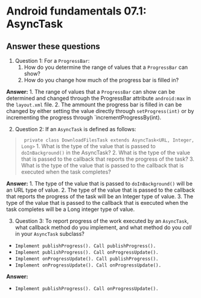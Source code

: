 Android fundamentals 07.1: AsyncTask
=======

Answer these questions
-----------

1. Question 1: For a `ProgressBar`:
	1. How do you determine the range of values that a `ProgressBar` can show?
	2. How do you change how much of the progress bar is filled in?

**Answer:**
	1. The range of values that a `ProgressBar` can show can be determined and changed through the ProgressBar attribute `android:max` in the `layout.xml` file.
	2. The ammount the progress bar is filled in can be changed by either setting the value directly through `setProgress(int)` or by incrementing the progress through `incrementProgressBy(int).


2. Question 2: If an `AsyncTask` is defined as follows:
> ` private class DownloadFilesTask extends AsyncTask<URL, Integer, Long>`
	1. What is the type of the value that is passed to `doInBackground()` in the AsyncTask?
	2. What is the type of the value that is passed to the callback that reports the progress of the task?
	3. What is the type of the value that is passed to the callback that is executed when the task completes?

**Answer:**
	1. The type of the value that is passed to `doInBackground()` will be an URL type of value.
	2. The type of the value that is passed to the callback that reports the progress of the task will be an Integer type of value.
	3. The type of the value that is passed to the callback that is executed when the task completes will be a Long integer type of value.


3. Question 3: To report progress of the work executed by an `AsyncTask`, what callback method do you implement, and what method do you *call* in your `AsyncTask` subclass?

* `Implement publishProgress(). Call publishProgress().`
* `Implement publishProgress(). Call onProgressUpdate().`
* `Implement onProgressUpdate(). Call publishProgress().`
* `Implement onProgressUpdate(). Call onProgressUpdate().`

**Answer:**
* `Implement publishProgress(). Call onProgressUpdate().`
